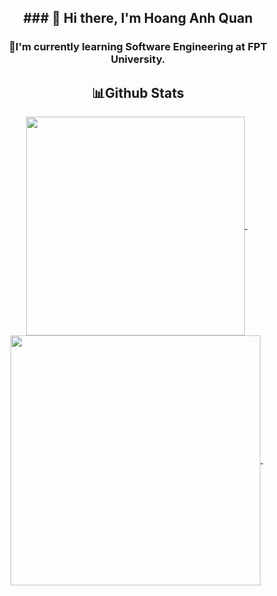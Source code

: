 <h2 align="center"> ### 👋 Hi there, I'm Hoang Anh Quan</h2>
<h3 align="center">🚀I'm currently learning Software Engineering at FPT University.</h3>

<h2 align="center">📊Github Stats</h2>
<div align="center">
  &nbsp;
  <a href="#">
    <img align="center" width="350" src="https://github-readme-stats.vercel.app/api/top-langs/?username=quanhoang3012&layout=compact&theme=dracula">
</a>
  &nbsp;
  &nbsp;
  <a href="#">
    <img align="center" width="400" src="https://github-readme-stats.vercel.app/api?username=quanhoang3012&show_icons=true&theme=dracula">
</a>
  &nbsp;
</div>
